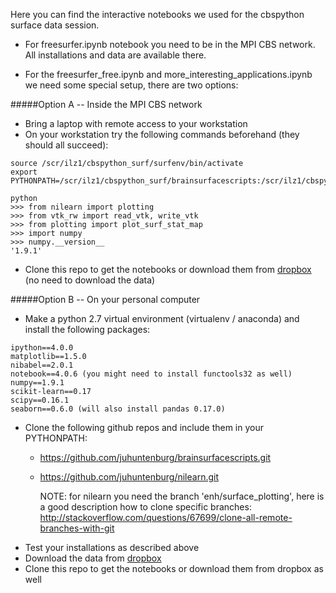 Here you can find the interactive notebooks we used for the cbspython surface data session. 

* For freesurfer.ipynb notebook you need to be in the MPI CBS network. All installations and data are available there.

* For the freesurfer_free.ipynb and more_interesting_applications.ipynb we need some special setup, there are two options:

#####Option A -- Inside the MPI CBS network
* Bring a laptop with remote access to your workstation
* On your workstation try the following commands beforehand (they should all succeed):

```
source /scr/ilz1/cbspython_surf/surfenv/bin/activate
export PYTHONPATH=/scr/ilz1/cbspython_surf/brainsurfacescripts:/scr/ilz1/cbspython_surf/nilearn
```
```
python
>>> from nilearn import plotting
>>> from vtk_rw import read_vtk, write_vtk
>>> from plotting import plot_surf_stat_map
>>> import numpy
>>> numpy.__version__
'1.9.1'
```

* Clone this repo to get the notebooks or download them from [dropbox](https://www.dropbox.com/sh/kzz8k70ih8s1ha3/AADTzWJzrubA3n4kwpt4oqbIa?dl=0) (no need to download the data)
  
  
  
  
#####Option B -- On your personal computer
* Make a python 2.7 virtual environment (virtualenv / anaconda) and install the following packages:
```
ipython==4.0.0
matplotlib==1.5.0
nibabel==2.0.1
notebook==4.0.6 (you might need to install functools32 as well)
numpy==1.9.1
scikit-learn==0.17
scipy==0.16.1
seaborn==0.6.0 (will also install pandas 0.17.0)
```

* Clone the following github repos and include them in your PYTHONPATH:
  * https://github.com/juhuntenburg/brainsurfacescripts.git
  * https://github.com/juhuntenburg/nilearn.git 
  
    NOTE: for nilearn you need the branch 'enh/surface_plotting', here is a good description how to clone specific branches: http://stackoverflow.com/questions/67699/clone-all-remote-branches-with-git
* Test your installations as described above
* Download the data from [dropbox](https://www.dropbox.com/sh/kzz8k70ih8s1ha3/AADTzWJzrubA3n4kwpt4oqbIa?dl=0)
* Clone this repo to get the notebooks or download them from dropbox as well
  







